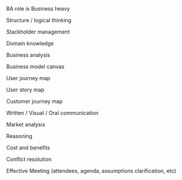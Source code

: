 BA role is Business heavy

Structure / logical thinking

Stackholder management

Domain knowledge

Business analysis

Business model canvas

User journey map

User story map

Customer journey map

Written / Visual / Oral communication

Market analysis

Reasoning

Cost and benefits

Conflict resolution

Effective Meeting (attendees, agenda, assumptions clarification, etc)

